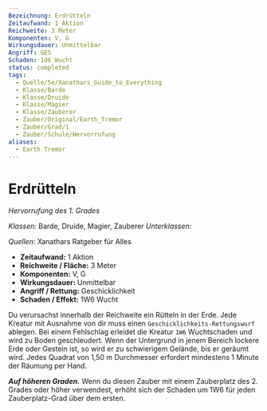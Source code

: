 ```yaml
---
Bezeichnung: Erdrütteln
Zeitaufwand: 1 Aktion
Reichweite: 3 Meter
Komponenten: V, G
Wirkungsdauer: Unmittelbar
Angriff: GES
Schaden: 1d6 Wucht
status: completed
tags:
  - Quelle/5e/Xanathars_Guide_to_Everything
  - Klasse/Barde
  - Klasse/Druide
  - Klasse/Magier
  - Klasse/Zauberer
  - Zauber/Original/Earth_Tremor
  - Zauber/Grad/1
  - Zauber/Schule/Hervorrufung
aliases:
  - Earth Tremor
---
```

# Erdrütteln
_Hervorrufung des 1. Grades_

_Klassen:_ Barde, Druide, Magier, Zauberer
_Unterklassen:_

_Quellen:_ Xanathars Ratgeber für Alles

- **Zeitaufwand:** 1 Aktion
- **Reichweite / Fläche:** 3 Meter
- **Komponenten:** V, G
- **Wirkungsdauer:** Unmittelbar
- **Angriff / Rettung:** Geschicklichkeit
- **Schaden / Effekt:**  1W6 Wucht

Du verursachst innerhalb der Reichweite ein Rütteln in der Erde. Jede Kreatur mit Ausnahme von dir muss einen `Geschicklichkeits-Rettungswurf` ablegen. Bei einem Fehlschlag erleidet die Kreatur `1W6` Wuchtschaden und wird zu Boden geschleudert. Wenn der Untergrund in jenem Bereich lockere Erde oder Gestein ist, so wird er zu schwierigem Gelände, bis er geräumt wird. Jedes Quadrat von 1,50 m Durchmesser erfordert mindestens 1 Minute der Räumung per Hand.

**_Auf höheren Graden._** Wenn du diesen Zauber mit einem Zauberplatz des 2. Grades oder höher verwendest, erhöht sich der Schaden um 1W6 für jeden Zauberplatz-Grad über dem ersten.